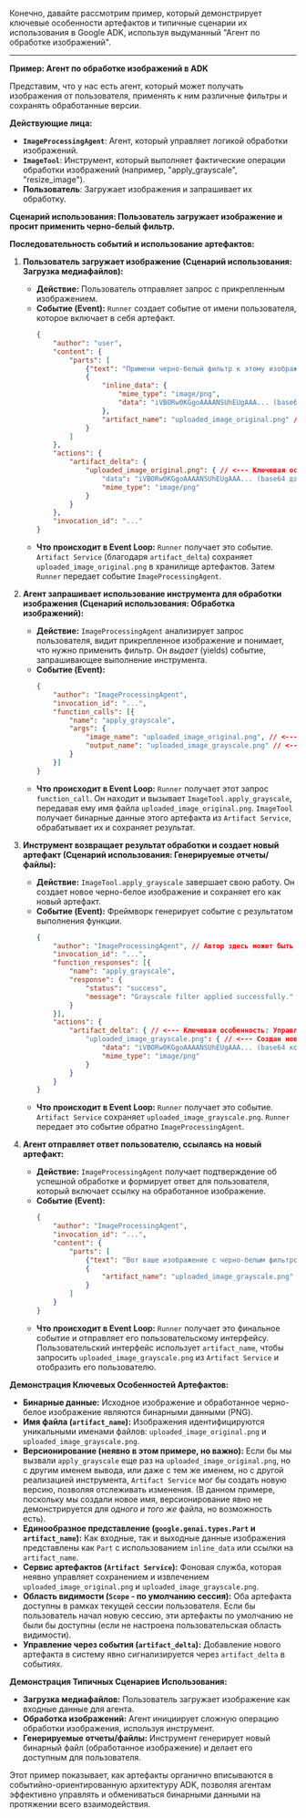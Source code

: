 Конечно, давайте рассмотрим пример, который демонстрирует ключевые особенности артефактов и типичные сценарии их использования в Google ADK, используя выдуманный "Агент по обработке изображений".

---

**Пример: Агент по обработке изображений в ADK**

Представим, что у нас есть агент, который может получать изображения от пользователя, применять к ним различные фильтры и сохранять обработанные версии.

**Действующие лица:**

* **`ImageProcessingAgent`**: Агент, который управляет логикой обработки изображений.
* **`ImageTool`**: Инструмент, который выполняет фактические операции обработки изображений (например, "apply\_grayscale", "resize\_image").
* **Пользователь**: Загружает изображения и запрашивает их обработку.

**Сценарий использования: Пользователь загружает изображение и просит применить черно-белый фильтр.**

**Последовательность событий и использование артефактов:**

1.  **Пользователь загружает изображение (Сценарий использования: Загрузка медиафайлов):**
    * **Действие:** Пользователь отправляет запрос с прикрепленным изображением.
    * **Событие (Event):** `Runner` создает событие от имени пользователя, которое включает в себя артефакт.
        ```json
        {
            "author": "user",
            "content": {
                "parts": [
                    {"text": "Примени черно-белый фильтр к этому изображению:"},
                    {
                        "inline_data": {
                            "mime_type": "image/png",
                            "data": "iVBORw0KGgoAAAANSUhEUgAAA... (base64 кодированные данные изображения)"
                        },
                        "artifact_name": "uploaded_image_original.png" // <--- Ключевая особенность: Имя файла
                    }
                ]
            },
            "actions": {
                "artifact_delta": {
                    "uploaded_image_original.png": { // <--- Ключевая особенность: Управление через события (artifact_delta)
                        "data": "iVBORw0KGgoAAAANSUhEUgAAA... (base64 данные)",
                        "mime_type": "image/png"
                    }
                }
            },
            "invocation_id": "..."
        }
        ```
    * **Что происходит в Event Loop:** `Runner` получает это событие. `Artifact Service` (благодаря `artifact_delta`) сохраняет `uploaded_image_original.png` в хранилище артефактов. Затем `Runner` передает событие `ImageProcessingAgent`.

2.  **Агент запрашивает использование инструмента для обработки изображения (Сценарий использования: Обработка изображений):**
    * **Действие:** `ImageProcessingAgent` анализирует запрос пользователя, видит прикрепленное изображение и понимает, что нужно применить фильтр. Он *выдает* (yields) событие, запрашивающее выполнение инструмента.
    * **Событие (Event):**
        ```json
        {
            "author": "ImageProcessingAgent",
            "invocation_id": "...",
            "function_calls": [{
                "name": "apply_grayscale",
                "args": {
                    "image_name": "uploaded_image_original.png", // <--- Передача имени артефакта как аргумента
                    "output_name": "uploaded_image_grayscale.png" // <--- Указание имени для нового артефакта
                }
            }]
        }
        ```
    * **Что происходит в Event Loop:** `Runner` получает этот запрос `function_call`. Он находит и вызывает `ImageTool.apply_grayscale`, передавая ему имя файла `uploaded_image_original.png`. `ImageTool` получает бинарные данные этого артефакта из `Artifact Service`, обрабатывает их и сохраняет результат.

3.  **Инструмент возвращает результат обработки и создает новый артефакт (Сценарий использования: Генерируемые отчеты/файлы):**
    * **Действие:** `ImageTool.apply_grayscale` завершает свою работу. Он создает новое черно-белое изображение и сохраняет его как новый артефакт.
    * **Событие (Event):** Фреймворк генерирует событие с результатом выполнения функции.
        ```json
        {
            "author": "ImageProcessingAgent", // Автор здесь может быть агентом, который запросил инструмент
            "invocation_id": "...",
            "function_responses": [{
                "name": "apply_grayscale",
                "response": {
                    "status": "success",
                    "message": "Grayscale filter applied successfully."
                }
            }],
            "actions": {
                "artifact_delta": { // <--- Ключевая особенность: Управление через события (artifact_delta)
                    "uploaded_image_grayscale.png": { // <--- Создан новый артефакт
                        "data": "iVBORw0KGgoAAAANSUhEUgAAA... (base64 кодированные данные черно-белого изображения)",
                        "mime_type": "image/png"
                    }
                }
            }
        }
        ```
    * **Что происходит в Event Loop:** `Runner` получает это событие. `Artifact Service` сохраняет `uploaded_image_grayscale.png`. `Runner` передает это событие обратно `ImageProcessingAgent`.

4.  **Агент отправляет ответ пользователю, ссылаясь на новый артефакт:**
    * **Действие:** `ImageProcessingAgent` получает подтверждение об успешной обработке и формирует ответ для пользователя, который включает ссылку на обработанное изображение.
    * **Событие (Event):**
        ```json
        {
            "author": "ImageProcessingAgent",
            "invocation_id": "...",
            "content": {
                "parts": [
                    {"text": "Вот ваше изображение с черно-белым фильтром:"},
                    {
                        "artifact_name": "uploaded_image_grayscale.png" // <--- Ключевая особенность: Единообразное представление (ссылка на артефакт)
                    }
                ]
            }
        }
        ```
    * **Что происходит в Event Loop:** `Runner` получает это финальное событие и отправляет его пользовательскому интерфейсу. Пользовательский интерфейс использует `artifact_name`, чтобы запросить `uploaded_image_grayscale.png` из `Artifact Service` и отобразить его пользователю.

**Демонстрация Ключевых Особенностей Артефактов:**

* **Бинарные данные:** Исходное изображение и обработанное черно-белое изображение являются бинарными данными (PNG).
* **Имя файла (`artifact_name`):** Изображения идентифицируются уникальными именами файлов: `uploaded_image_original.png` и `uploaded_image_grayscale.png`.
* **Версионирование (неявно в этом примере, но важно):** Если бы мы вызвали `apply_grayscale` еще раз на `uploaded_image_original.png`, но с другим именем вывода, или даже с тем же именем, но с другой реализацией инструмента, `Artifact Service` мог бы создать новую версию, позволяя отслеживать изменения. (В данном примере, поскольку мы создали новое имя, версионирование явно не демонстрируется для *одного и того же* файла, но возможность есть).
* **Единообразное представление (`google.genai.types.Part` и `artifact_name`):** Как входные, так и выходные данные изображения представлены как `Part` с использованием `inline_data` или ссылки на `artifact_name`.
* **Сервис артефактов (`Artifact Service`):** Фоновая служба, которая неявно управляет сохранением и извлечением `uploaded_image_original.png` и `uploaded_image_grayscale.png`.
* **Область видимости (`Scope` - по умолчанию сессия):** Оба артефакта доступны в рамках текущей сессии пользователя. Если бы пользователь начал новую сессию, эти артефакты по умолчанию не были бы доступны (если не настроена пользовательская область видимости).
* **Управление через события (`artifact_delta`):** Добавление нового артефакта в систему явно сигнализируется через `artifact_delta` в событиях.

**Демонстрация Типичных Сценариев Использования:**

* **Загрузка медиафайлов:** Пользователь загружает изображение как входные данные для агента.
* **Обработка изображений:** Агент инициирует сложную операцию обработки изображения, используя инструмент.
* **Генерируемые отчеты/файлы:** Инструмент генерирует новый бинарный файл (обработанное изображение) и делает его доступным для пользователя.

Этот пример показывает, как артефакты органично вписываются в событийно-ориентированную архитектуру ADK, позволяя агентам эффективно управлять и обмениваться бинарными данными на протяжении всего взаимодействия.